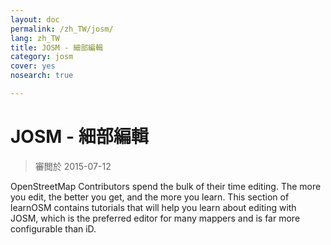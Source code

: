```yaml
---
layout: doc
permalink: /zh_TW/josm/
lang: zh_TW
title: JOSM - 細部編輯
category: josm
cover: yes
nosearch: true

---
```


JOSM - 細部編輯
================

> 審閲於 2015-07-12

OpenStreetMap Contributors spend the bulk of their time editing. The more you edit, the better you get, and the more you learn. This section of learnOSM contains tutorials that will help you learn about editing with JOSM, which is the preferred editor for many mappers and is far more configurable than iD.